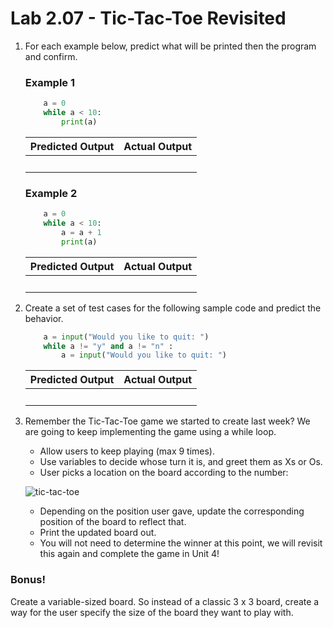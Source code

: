 # Lab 2.07 - Tic-Tac-Toe Revisited

1. For each example below, predict what will be printed then the program and confirm.

    ### Example 1
    ```python
        a = 0
        while a < 10: 
            print(a)
    ```
      | **Predicted Output** | **Actual Output** |
      | --- | --- |
      |<br> |<br> | 

    ### Example 2
    ```python
        a = 0
        while a < 10: 
            a = a + 1
            print(a)
    ```
      | **Predicted Output** | **Actual Output** |
      | --- | --- |
      |<br> |<br> | 


2. Create a set of test cases for the following sample code and predict the behavior.  

    ```python
        a = input("Would you like to quit: ")
        while a != "y" and a != "n" :
            a = input("Would you like to quit: ")
    ```
    | **Predicted Output** | **Actual Output** |
    | --- | --- |
    |<br> |<br> | 

3) Remember the Tic-Tac-Toe game we started to create last week? We are going to keep implementing the game using a while loop.

    * Allow users to keep playing (max 9 times).
    * Use variables to decide whose turn it is, and greet them as Xs or Os.
    * User picks a location on the board according to the number: 

    ![tic-tac-toe](https://encrypted-tbn3.gstatic.com/images?q=tbn:ANd9GcRrA_MowUM-KZXl1CpkrQhi8W505dM3cxZG1787i9qFz8KefqFkIQ)

    * Depending on the position user gave, update the corresponding position of the board to reflect that.
    * Print the updated board out.
    * You will not need to determine the winner at this point, we will revisit this again and complete the game in Unit 4!

### Bonus! 
Create a variable-sized board. So instead of a classic 3 x 3 board, create a way for the user specify the size of the board they want to play with. 
